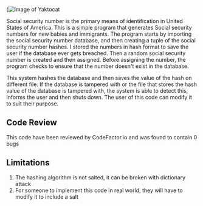 (![Image of Yaktocat](https://3.bp.blogspot.com/-5NRFnW7tdAw/Wb2RlANdcrI/AAAAAAAAEME/X3_q0nMj4r4sn5YTNs39bxfyjQDGL_E3QCLcBGAs/s1600/Social-Security-card-blank-Google.jpg)



Social security number is the primary means of identification in United States of America. This is a simple program that generates Social security numbers for new babies and immigrants. The program starts by importing the social security number database, and then creating a tuple of the social security number hashes. I stored the numbers in hash format to save the user if the database ever gets breached. Then a random social security number is created and then assigned. Before assigning the number, the program checks to ensure that the number doesn't exist in the database.

This system hashes the database and then saves the value of the hash on different file. If the database is tampered with or the file that stores the hash value of the database is tampered with, the system is able to detect this, informs the user and then shuts down. The user of this code can modify it to suit their purpose.



Code Review
---------------
This code have been reviewed by CodeFactor.io and was found to contain 0 bugs


Limitations
---------------
1. The hashing algorithm is not salted, it can be broken with dictionary attack
2. For someone to implement this code in real world, they will have to modify it to include a salt
